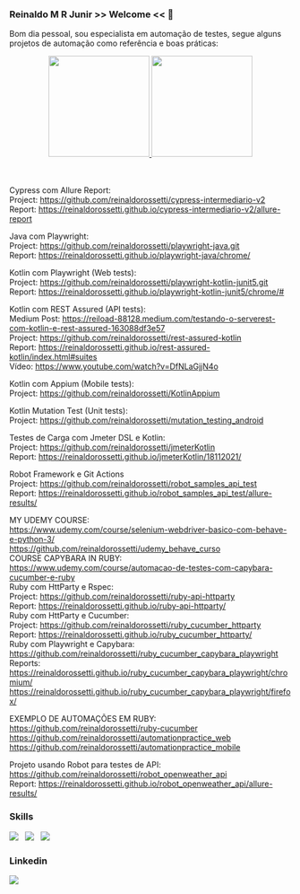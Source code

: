 ### Reinaldo M R Junir >> Welcome << 👋

Bom dia pessoal, sou especialista em automação de testes, segue alguns projetos de automação como referência e boas práticas:  

<div align="center">
  <a href="https://github.com/reinaldorossetti">
  <img height="180em" src="https://github-readme-stats.vercel.app/api?username=reinaldorossetti&show_icons=true&theme=dracula&include_all_commits=true&count_private=true"/>
  <img height="180em" src="https://github-readme-stats.vercel.app/api/top-langs/?username=reinaldorossetti&layout=compact&langs_count=7&theme=dracula"/>
  </a>
</div>
<br><br>

Cypress com Allure Report:    
Project: [https://github.com/reinaldorossetti/cypress-intermediario-v2 ](https://github.com/reinaldorossetti/cypress-intermediario-v2)   
Report: [https://reinaldorossetti.github.io/cypress-intermediario-v2/allure-report ](https://reinaldorossetti.github.io/cypress-intermediario-v2/allure-report/)  

Java com Playwright:  
Project: https://github.com/reinaldorossetti/playwright-java.git  
Report: https://reinaldorossetti.github.io/playwright-java/chrome/  

Kotlin com Playwright (Web tests):  
Project: https://github.com/reinaldorossetti/playwright-kotlin-junit5.git  
Report: https://reinaldorossetti.github.io/playwright-kotlin-junit5/chrome/#  

Kotlin com REST Assured (API tests):  
Medium Post: https://reiload-88128.medium.com/testando-o-serverest-com-kotlin-e-rest-assured-163088df3e57  
Project: https://github.com/reinaldorossetti/rest-assured-kotlin  
Report: https://reinaldorossetti.github.io/rest-assured-kotlin/index.html#suites   
Vídeo: https://www.youtube.com/watch?v=DfNLaGjjN4o  

Kotlin com Appium (Mobile tests):  
Project: https://github.com/reinaldorossetti/KotlinAppium

Kotlin Mutation Test (Unit tests):  
Project: https://github.com/reinaldorossetti/mutation_testing_android

Testes de Carga com Jmeter DSL e Kotlin:  
Project: https://github.com/reinaldorossetti/jmeterKotlin  
Report: https://reinaldorossetti.github.io/jmeterKotlin/18112021/  

Robot Framework e Git Actions  
Project: https://github.com/reinaldorossetti/robot_samples_api_test  
Report: https://reinaldorossetti.github.io/robot_samples_api_test/allure-results/  

<!--
**reinaldorossetti/reinaldorossetti** is a ✨ _special_ ✨ repository because its `README.md` (this file) appears on your GitHub profile.

Here are some ideas to get you started:

- 🔭 I’m currently working on ...
- 🌱 I’m currently learning ...
- 👯 I’m looking to collaborate on ...
- 🤔 I’m looking for help with ...
- 💬 Ask me about ...
- 📫 How to reach me: ...
- 😄 Pronouns: ...
- ⚡ Fun fact: ...
-->

MY UDEMY COURSE:  
https://www.udemy.com/course/selenium-webdriver-basico-com-behave-e-python-3/  
https://github.com/reinaldorossetti/udemy_behave_curso   
COURSE CAPYBARA IN RUBY:    
https://www.udemy.com/course/automacao-de-testes-com-capybara-cucumber-e-ruby    
Ruby com HttParty e Rspec:  
Project: https://github.com/reinaldorossetti/ruby-api-httparty  
Report: https://reinaldorossetti.github.io/ruby-api-httparty/  
Ruby com HttParty e Cucumber:  
Project: https://github.com/reinaldorossetti/ruby_cucumber_httparty  
Report: https://reinaldorossetti.github.io/ruby_cucumber_httparty/   
Ruby com Playwright e Capybara:
https://github.com/reinaldorossetti/ruby_cucumber_capybara_playwright  
Reports:  
https://reinaldorossetti.github.io/ruby_cucumber_capybara_playwright/chromium/  
https://reinaldorossetti.github.io/ruby_cucumber_capybara_playwright/firefox/  

EXEMPLO DE AUTOMAÇÕES EM RUBY:  
https://github.com/reinaldorossetti/ruby-cucumber  
https://github.com/reinaldorossetti/automationpractice_web  
https://github.com/reinaldorossetti/automationpractice_mobile  

Projeto usando Robot para testes de API:
https://github.com/reinaldorossetti/robot_openweather_api  
Report: https://reinaldorossetti.github.io/robot_openweather_api/allure-results/
<h3>Skills</h3>

<img src="https://img.icons8.com/color/48/000000/kotlin.png"/> &nbsp;
<img src="https://img.icons8.com/color/48/000000/python.png"> &nbsp;
<img src="https://img.icons8.com/clouds/50/000000/ruby-programming-language.png"/> &nbsp;

<h3>Linkedin</h3>
<a rel="nofollow" href="https://www.linkedin.com/in/reinaldo-mateus-rossetti-a28a5423/">
<img src="https://img.icons8.com/color/48/000000/linkedin.png">
 
  
